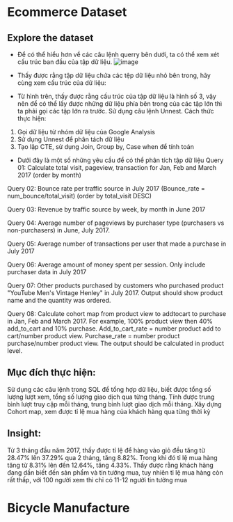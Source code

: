 # Ecommerce Dataset
## Explore the dataset 
- Để có thể hiểu hơn về các câu lệnh querry bên dưới, ta có thể xem xét cấu trúc ban đầu của tập dữ liệu. 
![image](https://github.com/user-attachments/assets/020ee3d4-921b-455f-a585-ed6957a9481f)
- Thấy được rằng tập dữ liệu chứa các tệp dữ liệu nhỏ bên trong, hãy cùng xem cấu trúc của dữ liệu: 

- Từ hình trên, thấy được rằng cấu trúc của tập dữ liệu là hình số 3, vậy nên để có thể lấy được những dữ liệu phía bên trong của các tập lớn thì ta phải gọi các tập lớn ra trước. Sử dụng câu lệnh Unnest. Cách thức thực hiện:
1.	Gọi dữ liệu từ nhóm dữ liệu của  Google Analysis 
2.	Sử dụng Unnest để phân tách dữ liệu 
3.	Tạo lập CTE, sử dụng Join, Group by,  Case when để tính toán 
- Dưới đây là một số những yêu cầu để có thể phân tích tập dữ liệu
Query 01: Calculate total visit, pageview, transaction for Jan, Feb and March 2017 (order by month)
 
Query 02: Bounce rate per traffic source in July 2017 (Bounce_rate = num_bounce/total_visit) (order by total_visit DESC)
 
Query 03: Revenue by traffic source by week, by month in June 2017
 
Query 04: Average number of pageviews by purchaser type (purchasers vs non-purchasers) in June, July 2017.
 
Query 05: Average number of transactions per user that made a purchase in July 2017
 
Query 06: Average amount of money spent per session. Only include purchaser data in July 2017
 
Query 07: Other products purchased by customers who purchased product "YouTube Men's Vintage Henley" in July 2017. Output should show product name and the quantity was ordered.
 

Query 08: Calculate cohort map from product view to addtocart to purchase in Jan, Feb and March 2017. For example, 100% product view then 40% add_to_cart and 10% purchase.
Add_to_cart_rate = number product add to cart/number product view. Purchase_rate = number product purchase/number product view. The output should be calculated in product level.
 

## Mục đích thực hiện:
Sử dụng các câu lệnh trong SQL để tổng hợp dữ liệu, biết được tổng số lượng lượt xem, tổng số lượng giao dịch qua từng tháng. Tính được trung bình lượt truy cập mỗi tháng, trung bình lượt giao dịch mỗi tháng. Xây dựng Cohort map, xem được tỉ lệ mua hàng của khách hàng qua từng thời kỳ 
## Insight:
Từ 3 tháng đầu năm 2017, thấy được tỉ lệ để hàng vào giỏ đều tăng từ 28.47% lên 37.29% qua 2 tháng, tăng 8.82%. Trong khi đó tỉ lệ mua hàng tăng từ 8.31% lên đến 12.64%, tăng 4.33%. Thấy được rằng khách hàng đang dần biết đến sản phẩm và tin tưởng mua, tuy nhiên tỉ lệ mua hàng còn rất thấp, với 100 người xem thì chỉ có 11-12 người tin tưởng mua  

# Bicycle Manufacture

